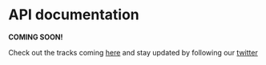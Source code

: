 # API documentation

**COMING SOON!**

Check out the tracks coming [here](pages/tracks) and stay updated by following our [twitter](https://twitter.com/authdeck)